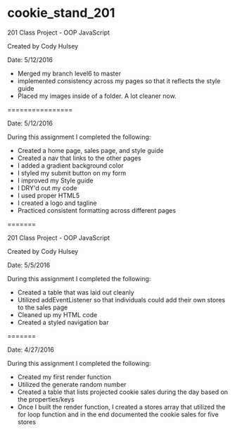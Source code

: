 # cookie_stand_201
201 Class Project - OOP JavaScript

Created by Cody Hulsey

Date: 5/12/2016
- Merged my branch level6 to master
- implemented consistency across my pages so that it reflects the style guide
- Placed my images inside of a folder. A lot cleaner now.

================


Date: 5/12/2016

During this assignment I completed the following:
- Created a home page, sales page, and style guide
- Created a nav that links to the other pages
- I added a gradient background color
- I styled my submit button on my form
- I improved my Style guide
- I DRY'd out my code
- I used proper HTML5
- I created a logo and tagline
- Practiced consistent formatting across different pages


=======


201 Class Project - OOP JavaScript

Created by Cody Hulsey

Date: 5/5/2016

 During this assignment I completed the following:
 - Created a table that was laid out cleanly
 - Utilized addEventListener so that individuals could add their own stores to the sales page
 - Cleaned up my HTML code
 - Created a styled navigation bar

=======

Date: 4/27/2016

During this assignment I completed the following:
- Created my first render function
- Utilized the generate random number
- Created a table that lists projected cookie sales during the day based on the properties/keys
- Once I built the render function, I created a stores array that utilized the for loop function and in the end documented the cookie sales for five stores
